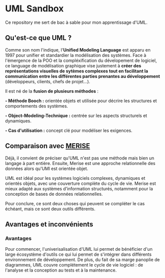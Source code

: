 # UML Sandbox 

Ce repository me sert de bac à sable pour mon apprentissage d'UML. 

## Qu'est-ce que UML ?

Comme son nom l'indique, l'**Unified Modeling Language** est apparu en 1997 pour unifier et standardier la modélisation des systèmes. Face à l'émergence de la POO et la compléxification du dévelopement de logiciel, ce language de modélisation graphique vise justement à **créer des représentations visuelles de sytèmes complexes tout en facilitant la communication entre les différentes parties prenantes au développement** (développeurs, clients, chefs de projet...).

Il est né de la **fusion de plusieurs méthodes** :

**- Méthode Booch :** orientée objets et utilisée pour décrire les structures et comportements des systèmes. 

**- Object-Modeling-Technique :** centrée sur les aspects structurels et dynamiques.

**- Cas d'utilisation :** concept clé pour modéliser les exigences.

## Comparaison avec [MERISE](https://github.com/EnguerranSGG/BDD-Sandbox/blob/main/MERISE/merise-course.md)

Déjà, il convient de préciser qu'UML n'est pas une méthode mais bien un langage à part entière. Ensuite, Merise est une approche relationnelle des données alors qu'UMl est orientée objet. 

UML est idéal pour les systèmes logiciels complexes, dynamiques et orientés objets, avec une couverture complète du cycle de vie.
Merise est mieux adapté aux systèmes d’information structurés, notamment pour la conception de bases de données relationnelles.

Pour conclure, ce sont deux choses qui peuvent se compléter le cas échéant, mais ce sont deux outils différents.

## Avantages et inconvénients 

### Avantages 

Pour commencer, l'univerisalisation d'UML lui permet de bénéficier d'un large écosystème d'outils ce qui lui permet de s'intégrer dans différents environnement de développement. 
De plus, du fait de sa marge panoplie de diagrammes, UML couvre complétement le cycle de vie logiciel : de l'analyse et la conception au tests et à la maintenance.





